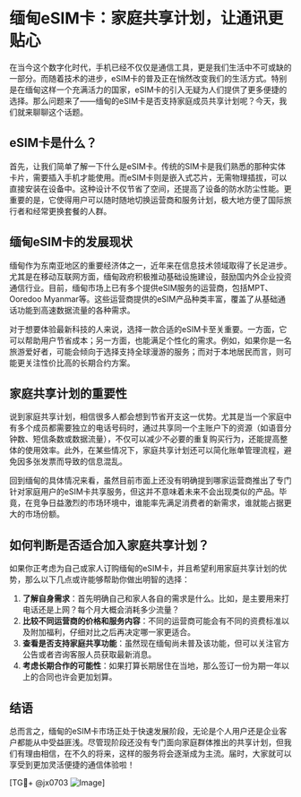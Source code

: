 # 缅甸eSIM卡：家庭共享计划，让通讯更贴心

在当今这个数字化时代，手机已经不仅仅是通信工具，更是我们生活中不可或缺的一部分。而随着技术的进步，eSIM卡的普及正在悄然改变我们的生活方式。特别是在缅甸这样一个充满活力的国家，eSIM卡的引入无疑为人们提供了更多便捷的选择。那么问题来了——缅甸的eSIM卡是否支持家庭成员共享计划呢？今天，我们就来聊聊这个话题。

## eSIM卡是什么？

首先，让我们简单了解一下什么是eSIM卡。传统的SIM卡是我们熟悉的那种实体卡片，需要插入手机才能使用。而eSIM卡则是嵌入式芯片，无需物理插拔，可以直接安装在设备中。这种设计不仅节省了空间，还提高了设备的防水防尘性能。更重要的是，它使得用户可以随时随地切换运营商和服务计划，极大地方便了国际旅行者和经常更换套餐的人群。

## 缅甸eSIM卡的发展现状

缅甸作为东南亚地区的重要经济体之一，近年来在信息技术领域取得了长足进步。尤其是在移动互联网方面，缅甸政府积极推动基础设施建设，鼓励国内外企业投资通信行业。目前，缅甸市场上已有多个提供eSIM服务的运营商，包括MPT、Ooredoo Myanmar等。这些运营商提供的eSIM产品种类丰富，覆盖了从基础通话功能到高速数据流量的各种需求。

对于想要体验最新科技的人来说，选择一款合适的eSIM卡至关重要。一方面，它可以帮助用户节省成本；另一方面，也能满足个性化的需求。例如，如果你是一名旅游爱好者，可能会倾向于选择支持全球漫游的服务；而对于本地居民而言，则可能更关注性价比高的长期合约方案。

## 家庭共享计划的重要性

说到家庭共享计划，相信很多人都会想到节省开支这一优势。尤其是当一个家庭中有多个成员都需要独立的电话号码时，通过共享同一个主账户下的资源（如语音分钟数、短信条数或数据流量），不仅可以减少不必要的重复购买行为，还能提高整体的使用效率。此外，在某些情况下，家庭共享计划还可以简化账单管理流程，避免因多张发票而导致的信息混乱。

回到缅甸的具体情况来看，虽然目前市面上还没有明确提到哪家运营商推出了专门针对家庭用户的eSIM卡共享服务，但这并不意味着未来不会出现类似的产品。毕竟，在竞争日益激烈的市场环境中，谁能率先满足消费者的新需求，谁就能占据更大的市场份额。

## 如何判断是否适合加入家庭共享计划？

如果你正考虑为自己或家人订购缅甸的eSIM卡，并且希望利用家庭共享计划的优势，那么以下几点或许能够帮助你做出明智的选择：

1. **了解自身需求**：首先明确自己和家人各自的需求是什么。比如，是主要用来打电话还是上网？每个月大概会消耗多少流量？
2. **比较不同运营商的价格和服务内容**：不同的运营商可能会有不同的资费标准以及附加福利，仔细对比之后再决定哪一家更适合。
3. **查看是否支持家庭共享功能**：虽然现在缅甸尚未普及该功能，但可以关注官方公告或者咨询客服人员获取最新消息。
4. **考虑长期合作的可能性**：如果打算长期居住在当地，那么签订一份为期一年以上的合同也许会更加划算。

## 结语

总而言之，缅甸的eSIM卡市场正处于快速发展阶段，无论是个人用户还是企业客户都能从中受益匪浅。尽管现阶段还没有专门面向家庭群体推出的共享计划，但我们有理由相信，在不久的将来，这样的服务将会逐渐成为主流。届时，大家就可以享受到更加灵活便捷的通信体验啦！

[TG💪+ @jx0703 ![Image](https://github.com/user-attachments/assets/dbca1d08-cadb-493c-b0ec-ad6f7a83f270)]